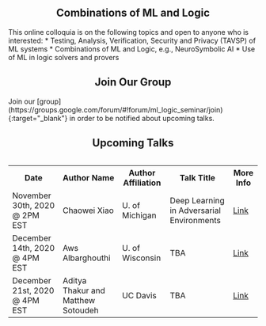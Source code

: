 <h2 style="text-align:center">Combinations of ML and Logic</h2>
This online colloquia is on the following topics and open to anyone who is interested:
* Testing, Analysis, Verification, Security and Privacy (TAVSP) of ML systems
* Combinations of ML and Logic, e.g., NeuroSymbolic AI
* Use of ML in logic solvers and provers

<h2 style="text-align:center">Join Our Group</h2>
Join our [group](https://groups.google.com/forum/#!forum/ml_logic_seminar/join){:target="_blank"} in order to be notified about upcoming talks.

<h2 style="text-align:center">Upcoming Talks</h2>
<div style="overflow-x:auto;">
  <table id="upcoming">
    <tr>
      <th>Date</th>
      <th>Author Name</th>
      <th>Author Affiliation</th>
      <th>Talk Title</th>
      <th>More Info</th>
    </tr>
    <tr>
      <td>November 30th, 2020 @ 2PM EST</td>
      <td>Chaowei Xiao</td>
      <td>U. of Michigan</td>
      <td>Deep Learning in Adversarial Environments</td>
      <td><a href="https://ml-logic-seminar.github.io/upcoming.html#chaowei" target="_blank">Link</a></td>
    </tr>    
    <tr>
      <td>December 14th, 2020 @ 4PM EST</td>
      <td>Aws Albarghouthi</td>
      <td>U. of Wisconsin</td>
      <td>TBA</td>
      <td><a href="https://ml-logic-seminar.github.io/upcoming.html#aws" target="_blank">Link</a></td>
    </tr>    
    <tr>
      <td>December 21st, 2020 @ 4PM EST</td>
      <td>Aditya Thakur and Matthew Sotoudeh</td>
      <td>UC Davis</td>
      <td>TBA</td>
      <td><a href="https://ml-logic-seminar.github.io/upcoming.html#aditya" target="_blank">Link</a></td>
    </tr>
  </table>
</div>
